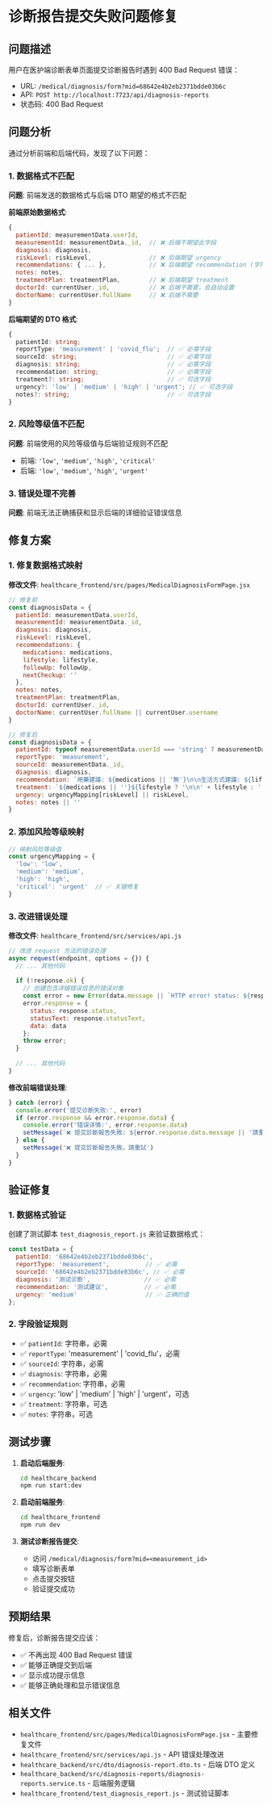 # 诊断报告提交失败问题修复

## 问题描述

用户在医护端诊断表单页面提交诊断报告时遇到 400 Bad Request 错误：
- URL: `/medical/diagnosis/form?mid=68642e4b2eb2371bdde03b6c`
- API: `POST http://localhost:7723/api/diagnosis-reports`
- 状态码: 400 Bad Request

## 问题分析

通过分析前端和后端代码，发现了以下问题：

### 1. 数据格式不匹配
**问题**: 前端发送的数据格式与后端 DTO 期望的格式不匹配

**前端原始数据格式**:
```javascript
{
  patientId: measurementData.userId,
  measurementId: measurementData._id,  // ❌ 后端不期望此字段
  diagnosis: diagnosis,
  riskLevel: riskLevel,                // ❌ 后端期望 urgency
  recommendations: { ... },            // ❌ 后端期望 recommendation (字符串)
  notes: notes,
  treatmentPlan: treatmentPlan,        // ❌ 后端期望 treatment
  doctorId: currentUser._id,           // ❌ 后端不需要，会自动设置
  doctorName: currentUser.fullName     // ❌ 后端不需要
}
```

**后端期望的 DTO 格式**:
```typescript
{
  patientId: string;
  reportType: 'measurement' | 'covid_flu';  // ✅ 必需字段
  sourceId: string;                         // ✅ 必需字段
  diagnosis: string;                        // ✅ 必需字段
  recommendation: string;                   // ✅ 必需字段
  treatment?: string;                       // ✅ 可选字段
  urgency?: 'low' | 'medium' | 'high' | 'urgent'; // ✅ 可选字段
  notes?: string;                           // ✅ 可选字段
}
```

### 2. 风险等级值不匹配
**问题**: 前端使用的风险等级值与后端验证规则不匹配

- 前端: `'low'`, `'medium'`, `'high'`, `'critical'`
- 后端: `'low'`, `'medium'`, `'high'`, `'urgent'`

### 3. 错误处理不完善
**问题**: 前端无法正确捕获和显示后端的详细验证错误信息

## 修复方案

### 1. 修复数据格式映射

**修改文件**: `healthcare_frontend/src/pages/MedicalDiagnosisFormPage.jsx`

```javascript
// 修复前
const diagnosisData = {
  patientId: measurementData.userId,
  measurementId: measurementData._id,
  diagnosis: diagnosis,
  riskLevel: riskLevel,
  recommendations: {
    medications: medications,
    lifestyle: lifestyle,
    followUp: followUp,
    nextCheckup: ''
  },
  notes: notes,
  treatmentPlan: treatmentPlan,
  doctorId: currentUser._id,
  doctorName: currentUser.fullName || currentUser.username
}

// 修复后
const diagnosisData = {
  patientId: typeof measurementData.userId === 'string' ? measurementData.userId : measurementData.userId?._id,
  reportType: 'measurement',
  sourceId: measurementData._id,
  diagnosis: diagnosis,
  recommendation: `用藥建議: ${medications || '無'}\n\n生活方式建議: ${lifestyle || '無'}\n\n復查建議: ${followUp || '無'}`,
  treatment: `${medications || ''}${lifestyle ? '\n\n' + lifestyle : ''}`,
  urgency: urgencyMapping[riskLevel] || riskLevel,
  notes: notes || ''
}
```

### 2. 添加风险等级映射

```javascript
// 映射风险等级值
const urgencyMapping = {
  'low': 'low',
  'medium': 'medium', 
  'high': 'high',
  'critical': 'urgent'  // ✅ 关键修复
}
```

### 3. 改进错误处理

**修改文件**: `healthcare_frontend/src/services/api.js`

```javascript
// 改进 request 方法的错误处理
async request(endpoint, options = {}) {
  // ... 其他代码
  
  if (!response.ok) {
    // 创建包含详细错误信息的错误对象
    const error = new Error(data.message || `HTTP error! status: ${response.status}`);
    error.response = {
      status: response.status,
      statusText: response.statusText,
      data: data
    };
    throw error;
  }
  
  // ... 其他代码
}
```

**修改前端错误处理**:
```javascript
} catch (error) {
  console.error('提交诊断失败:', error)
  if (error.response && error.response.data) {
    console.error('错误详情:', error.response.data)
    setMessage(`❌ 提交診斷報告失敗: ${error.response.data.message || '請重試'}`)
  } else {
    setMessage('❌ 提交診斷報告失敗，請重試')
  }
}
```

## 验证修复

### 1. 数据格式验证
创建了测试脚本 `test_diagnosis_report.js` 来验证数据格式：

```javascript
const testData = {
  patientId: '68642e4b2eb2371bdde03b6c',
  reportType: 'measurement',          // ✅ 必需
  sourceId: '68642e4b2eb2371bdde03b6c', // ✅ 必需
  diagnosis: '测试诊断',               // ✅ 必需
  recommendation: '测试建议',          // ✅ 必需
  urgency: 'medium'                   // ✅ 正确的值
};
```

### 2. 字段验证规则
- ✅ `patientId`: 字符串，必需
- ✅ `reportType`: 'measurement' | 'covid_flu'，必需
- ✅ `sourceId`: 字符串，必需
- ✅ `diagnosis`: 字符串，必需
- ✅ `recommendation`: 字符串，必需
- ✅ `urgency`: 'low' | 'medium' | 'high' | 'urgent'，可选
- ✅ `treatment`: 字符串，可选
- ✅ `notes`: 字符串，可选

## 测试步骤

1. **启动后端服务**:
   ```bash
   cd healthcare_backend
   npm run start:dev
   ```

2. **启动前端服务**:
   ```bash
   cd healthcare_frontend
   npm run dev
   ```

3. **测试诊断报告提交**:
   - 访问 `/medical/diagnosis/form?mid=<measurement_id>`
   - 填写诊断表单
   - 点击提交按钮
   - 验证提交成功

## 预期结果

修复后，诊断报告提交应该：
- ✅ 不再出现 400 Bad Request 错误
- ✅ 能够正确提交到后端
- ✅ 显示成功提示信息
- ✅ 能够正确处理和显示错误信息

## 相关文件

- `healthcare_frontend/src/pages/MedicalDiagnosisFormPage.jsx` - 主要修复文件
- `healthcare_frontend/src/services/api.js` - API 错误处理改进
- `healthcare_backend/src/dto/diagnosis-report.dto.ts` - 后端 DTO 定义
- `healthcare_backend/src/diagnosis-reports/diagnosis-reports.service.ts` - 后端服务逻辑
- `healthcare_frontend/test_diagnosis_report.js` - 测试验证脚本 